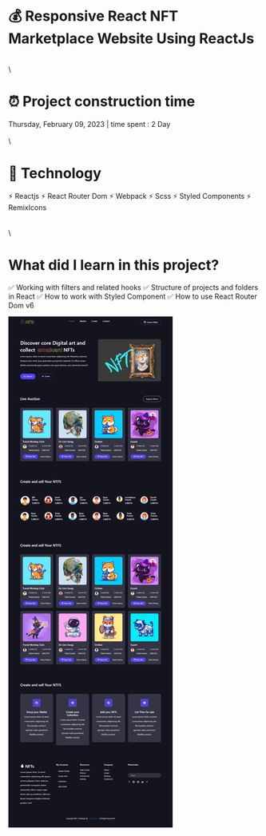 # 💰 Responsive React NFT Marketplace Website Using ReactJs
\
\


# ⏰ Project construction time

Thursday, February 09, 2023 | time spent : 2 Day
\
\
\


# 🧂 Technology
⚡ Reactjs
⚡ React Router Dom
⚡ Webpack
⚡ Scss
⚡ Styled Components
⚡ RemixIcons
\
\
\
\

# What did I learn in this project?

✅ Working with filters and related hooks
✅ Structure of projects and folders in React
✅ How to work with Styled Component
✅ How to use React Router Dom v6




 ![Nft portfolio](https://github.com/mhdi-nzari/Nft-project/blob/main/screencapture-nft.png)






